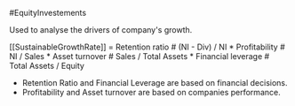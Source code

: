 #EquityInvestements 

Used to analyse the drivers of company's growth. 

[[SustainableGrowthRate]]  = 
	Retention ratio        # (NI - Div) / NI
	* Profitability             #  NI / Sales 
	* Asset turnover       # Sales / Total Assets 
	* Financial leverage # Total Assets / Equity 

- Retention Ratio and Financial Leverage are based on financial decisions. 
- Profitability and Asset turnover are based on companies performance. 

